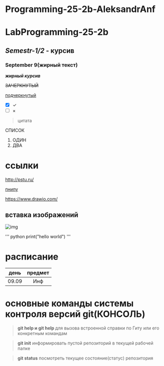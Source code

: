 # Programming-25-2b-AleksandrAnf

# LabProgramming-25-2b
## *Semestr-1/2* - курсив

### **September 9(жирный текст)**

***жирный курсив***

~~ЗАЧЕРКНУТЫЙ~~

<ins>подчеркнутый</ins>

- [X] ✓
- [ ] ×
>цитата

СПИСОК
1. ОДИН
2. ДВА

# ссылки
<http://pstu.ru/>

[пнипу](http://pstu.ru)

https://www.drawio.com/

## вставка изображений
![img](https://avatars.mds.yandex.net/i?id=c3e1eaff4a4caf16b7975e0f30c8b9e3_l-5505644-images-thumbs&n=33&w=2173&h=1222)

''' python 
 print("hello world") 
'''

# расписание
| день  | предмет |
|:---:  | :---:   |
| 09.09 | Инф     |


# основные команды системы контроля версий git(КОНСОЛЬ)
>**git help и git help <commands>** для вызова встроенной справки по Гиту или его конкретным командам 

>**git init** информировать пустой репозиторий в текущей рабочей папке

>**git status** посмотреть текущее состояние(статус) репозитория

>
